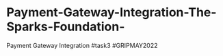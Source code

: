 # Payment-Gateway-Integration-The-Sparks-Foundation-
Payment Gateway Integration #task3 #GRIPMAY2022
